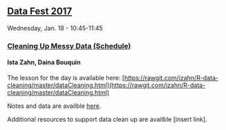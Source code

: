 ## [Data Fest 2017](http://projects.iq.harvard.edu/datafest2017) 
Wednesday, Jan. 18 - 10:45-11:45
### [Cleaning Up Messy Data (Schedule)](http://sched.co/8wA2)
#### Ista Zahn, Daina Bouquin

The lesson for the day is available here:
[https://rawgit.com/izahn/R-data-cleaning/master/dataCleaning.html](https://rawgit.com/izahn/R-data-cleaning/master/dataCleaning.html)

Notes and data are availble [here](https://github.com/izahn/R-data-cleaning).

Additional resources to support data clean up are availble [insert link].
